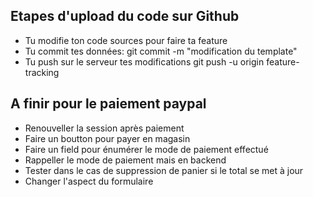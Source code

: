 ## Etapes d'upload du code sur Github

-	Tu modifie ton code sources pour faire ta feature
-	Tu commit tes données:
	git commit -m "modification du template"
-	Tu push sur le serveur tes modifications
	git push -u origin feature-tracking

## A finir pour le paiement paypal

-	Renouveller la session après paiement
-	Faire un boutton pour payer en magasin
-	Faire un field pour énumérer le mode de paiement effectué
-	Rappeller le mode de paiement mais en backend
-	Tester dans le cas de suppression de panier si le total se met à jour
-	Changer l'aspect du formulaire
